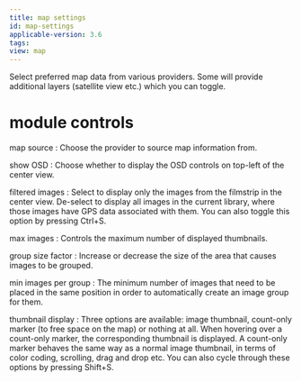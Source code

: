 ```yaml
---
title: map settings
id: map-settings
applicable-version: 3.6
tags:
view: map
---
```


Select preferred map data from various providers. Some will provide additional layers (satellite view etc.) which you can toggle.

# module controls

map source
: Choose the provider to source map information from.

show OSD
: Choose whether to display the OSD controls on top-left of the center view.

filtered images
: Select to display only the images from the filmstrip in the center view. De-select to display all images in the current library, where those images have GPS data associated with them. You can also toggle this option by pressing Ctrl+S.

max images
: Controls the maximum number of displayed thumbnails.

group size factor
: Increase or decrease the size of the area that causes images to be grouped.

min images per group
: The minimum number of images that need to be placed in the same position in order to automatically create an image group for them.

thumbnail display
: Three options are available: image thumbnail, count-only marker (to free space on the map) or nothing at all. When hovering over a count-only marker, the corresponding thumbnail is displayed. A count-only marker behaves the same way as a normal image thumbnail, in terms of color coding, scrolling, drag and drop etc. You can also cycle through these options by pressing Shift+S.
